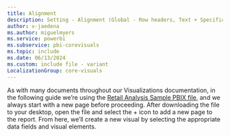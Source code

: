 ```yaml
---
title: Alignment
description: Setting - Alignment (Global - Row headers, Text + Specific column, Values)
author: v-jaedena
ms.author: miguelmyers
ms.service: powerbi
ms.subservice: pbi-corevisuals
ms.topic: include
ms.date: 06/13/2024
ms.custom: include file - variant
LocalizationGroup: core-visuals
---
```

As with many documents throughout our Visualizations documentation, in the following guide we’re using the [Retail Analysis Sample PBIX file](https://download.microsoft.com/download/9/6/D/96DDC2FF-2568-491D-AAFA-AFDD6F763AE3/Retail%20Analysis%20Sample%20PBIX.pbix), and we always start with a new page before proceeding. After downloading the file to your desktop, open the file and select the + icon to add a new page to the report. From here, we’ll create a new visual by selecting the appropriate data fields and visual elements.
